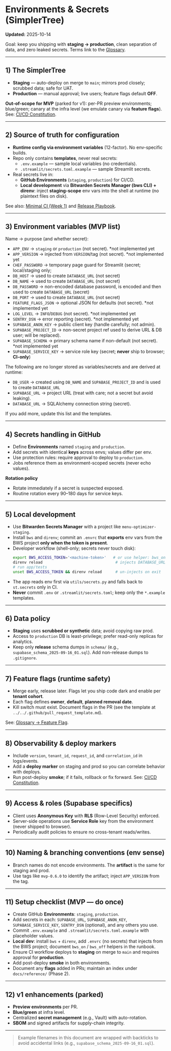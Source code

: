 # Environments & Secrets (SimplerTree)

**Updated:** 2025-10-14

Goal: keep you shipping with **staging → production**, clean separation of data, and zero leaked secrets. Terms link to the [Glossary](../reference/glossary.md).

---

## 1) The SimplerTree

- **Staging** — auto-deploy on merge to `main`; mirrors prod closely; scrubbed data; safe for UAT.
- **Production** — manual approval; live users; feature flags default **OFF**.

**Out-of-scope for MVP** (parked for v1): per-PR preview environments; blue/green; canary at the infra level (we emulate canary via **feature flags**). See: [CI/CD Constitution](ci_cd_constitution.md).

---

## 2) Source of truth for configuration

- **Runtime config via environment variables** (12-factor). No env-specific builds.
- Repo only contains **templates**, never real secrets:
  - `.env.example` — sample local variables (no credentials).
  - `.streamlit/secrets.toml.example` — sample Streamlit secrets.
- Real secrets live in:
  - **GitHub Environments** (`staging`, `production`) for CI/CD.
  - **Local development** via **Bitwarden Secrets Manager (bws CLI) + direnv**: inject **staging-scope** env vars into the shell at runtime (no plaintext files on disk).

See also: [Minimal CI (Week 1)](ci_minimal.md) and [Release Playbook](../runbooks/release_playbook.md).

---

## 3) Environment variables (MVP list)

Name → purpose (and whether secret):

- `APP_ENV` → `staging` or `production` (not secret). \*not implemented yet
- `APP_VERSION` → injected from `VERSION`/tag (not secret). \*not implemented yet
- `CHEF_PASSWORD` → temporary page guard for Streamlit (secret; local/staging only;
- `DB_HOST` → used to create `DATABASE_URL` (not secret)
- `DB_NAME` → used to create `DATABASE_URL` (not secret)
- `DB_PASSWORD` → non-encoded database password, is encoded and then used to create `DATABASE_URL` (secret)
- `DB_PORT` → used to create `DATABASE_URL` (not secret)
- `FEATURE_FLAGS_JSON` → optional JSON for defaults (not secret). \*not implemented yet
- `LOG_LEVEL` → `INFO`/`DEBUG` (not secret). \*not implemented yet
- `SENTRY_DSN` → error reporting (secret). \*not implemented yet
- `SUPABASE_ANON_KEY` → public client key (handle carefully; not admin).
- `SUPABASE_PROJECT_ID` → non-secret project ref used to derive URL & DB user;
  will be replaced).
- `SUPABASE_SCHEMA` → primary schema name if non-default (not secret). \*not implemented yet
- `SUPABASE_SERVICE_KEY` → service role key (secret; **never** ship to browser; **CI-only**)

The following are no longer stored as variables/secrets and are derived at runtime:

- `DB_USER` → created using `DB_NAME` and `SUPABASE_PROJECT_ID` and is used to create `DATABASE_URL`
- `SUPABASE_URL` → project URL (treat with care; not a secret but avoid leaking).
- `DATABASE_URL` → SQLAlchemy connection string (secret).

If you add more, update this list and the templates.

---

## 4) Secrets handling in GitHub

- Define **Environments** named `staging` and `production`.
- Add secrets with identical **keys** across envs; values differ per env.
- Use protection rules: require approval to deploy to `production`.
- Jobs reference them as environment-scoped secrets (never echo values).

**Rotation policy**

- Rotate immediately if a secret is suspected exposed.
- Routine rotation every 90–180 days for service keys.

---

## 5) Local development

- Use **Bitwarden Secrets Manager** with a project like `menu-optimizer-staging`.
- Install `bws` and `direnv`; commit an `.envrc` that **exports** env vars from the BWS project **only when the token is present**.
- Developer workflow (shell-only; secrets never touch disk):
  ```bash
  export BWS_ACCESS_TOKEN='<machine-token>'   # or use helper: bws_on
  direnv reload                                # injects DATABASE_URL, SUPABASE_URL, SUPABASE_ANON_KEY, CHEF_PASSWORD, …
  # run app/tests
  unset BWS_ACCESS_TOKEN && direnv reload      # un-injects on exit
  ```
- The app reads env first via `utils/secrets.py` and falls back to `st.secrets` only in CI.
- **Never** commit `.env` or `.streamlit/secrets.toml`; keep only the `*.example` templates.

---

## 6) Data policy

- **Staging** uses **scrubbed or synthetic** data; avoid copying raw prod.
- Access to `production` DB is least-privilege; prefer read-only replicas for analytics.
- Keep only **release** schema dumps in `schema/` (e.g., `supabase_schema_2025-09-16_01.sql`). Add non-release dumps to `.gitignore`.

---

## 7) Feature flags (runtime safety)

- Merge early, release later. Flags let you ship code dark and enable per **tenant cohort**.
- Each flag defines **owner**, **default**, **planned removal date**.
- Kill switch must exist. Document flags in the PR (see the template at `../../.github/pull_request_template.md`).

See: [Glossary → Feature Flag](../reference/glossary.md#feature-flag).

---

## 8) Observability & deploy markers

- Include `version`, `tenant_id`, `request_id`, and `correlation_id` in logs/events.
- Add a **deploy marker** on staging and prod so you can correlate behavior with deploys.
- Run post-deploy **smoke**; if it fails, rollback or fix forward. See: [CI/CD Constitution](ci_cd_constitution.md#rollback-and-roll-forward).

---

## 9) Access & roles (Supabase specifics)

- Client uses **Anonymous Key** with **RLS** (Row-Level Security) enforced.
- Server-side operations use **Service Role** key from the environment (never shipped to browser).
- Periodically audit policies to ensure no cross-tenant reads/writes.

---

## 10) Naming & branching conventions (env sense)

- Branch names do not encode environments. The **artifact** is the same for staging and prod.
- Use tags like `mvp-0.6.0` to identify the artifact; inject `APP_VERSION` from the tag.

---

## 11) Setup checklist (MVP — do once)

- Create GitHub **Environments**: `staging`, `production`.
- Add secrets in each: `SUPABASE_URL`, `SUPABASE_ANON_KEY`, `SUPABASE_SERVICE_KEY`, `SENTRY_DSN` (optional), and any others you use.
- Commit `.env.example` and `.streamlit/secrets.toml.example` with placeholder values.
- **Local dev**: install `bws` + `direnv`, add `.envrc` (no secrets) that injects from the BWS project; document `bws_on` / `bws_off` helpers in the runbook.
- Ensure CI workflow deploys to **staging** on merge to `main` and requires approval for **production**.
- Add post-deploy **smoke** in both environments.
- Document any **flags** added in PRs; maintain an index under `docs/reference/` (Phase 2).

---

## 12) v1 enhancements (parked)

- **Preview environments** per PR.
- **Blue/green** at infra level.
- Centralized **secret management** (e.g., Vault) with auto-rotation.
- **SBOM** and signed artifacts for supply-chain integrity.

---

> Example filenames in this document are wrapped with backticks to avoid accidental links (e.g., `supabase_schema_2025-09-16_01.sql`).
